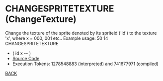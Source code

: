 # CHANGESPRITETEXTURE &emsp; (ChangeTexture)
Change the texture of the sprite denoted by its spriteid ('id') to the texture 'x', where x = 000, 001 etc.. Example usage: 50 14 CHANGESPRITETEXTURE
* ( id x -- )
* [Source Code](../words/graphics/ChangeTexture.cs)
* Execution Tokens: 1278548883 (interpreted) and 741677971 (compiled)


[BACK](builtins.md#ChangeTexture)
